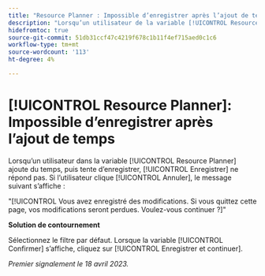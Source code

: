 ```yaml
---
title: "Resource Planner : Impossible d’enregistrer après l’ajout de temps"
description: "Lorsqu’un utilisateur de la variable [!UICONTROL Resource Planner] ajoute du temps, puis tente d’enregistrer, [!UICONTROL Enregistrer] ne répond pas. Si l’utilisateur clique [!UICONTROL Annuler], un message s’affiche à propos des modifications non enregistrées."
hidefromtoc: true
source-git-commit: 51db31ccf47c4219f678c1b11f4ef715aed0c1c6
workflow-type: tm+mt
source-wordcount: '113'
ht-degree: 4%

---
```



# [!UICONTROL Resource Planner]: Impossible d’enregistrer après l’ajout de temps

Lorsqu’un utilisateur dans la variable [!UICONTROL Resource Planner] ajoute du temps, puis tente d’enregistrer, [!UICONTROL Enregistrer] ne répond pas. Si l’utilisateur clique [!UICONTROL Annuler], le message suivant s’affiche :

&quot;[!UICONTROL Vous avez enregistré des modifications. Si vous quittez cette page, vos modifications seront perdues. Voulez-vous continuer ?]&quot;

**Solution de contournement**

Sélectionnez le filtre par défaut. Lorsque la variable [!UICONTROL Confirmer] s’affiche, cliquez sur [!UICONTROL Enregistrer et continuer].

_Premier signalement le 18 avril 2023._

